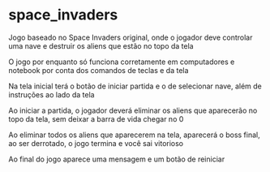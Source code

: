 # space_invaders

Jogo baseado no Space Invaders original, onde o jogador deve controlar uma nave e destruir os aliens que estão no topo da tela

O jogo por enquanto só funciona corretamente em computadores e notebook por conta dos comandos de teclas e da tela

Na tela inicial terá o botão de iniciar partida e o de selecionar nave, além de instruções ao lado da tela

Ao iniciar a partida, o jogador deverá eliminar os aliens que aparecerão no topo da tela, sem deixar a barra de vida chegar no 0

Ao eliminar todos os aliens que aparecerem na tela, aparecerá o boss final, ao ser derrotado, o jogo termina e você sai vitorioso

Ao final do jogo aparece uma mensagem e um botão de reiniciar

